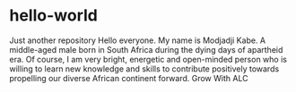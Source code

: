 # hello-world
Just another repository
Hello everyone. My name is Modjadji Kabe. A middle-aged male born in South Africa during the dying days of apartheid era. Of course, I am very bright, energetic and open-minded person who is willing to learn new knowledge and skills to contribute positively towards propelling our diverse African continent forward. 
Grow With ALC
